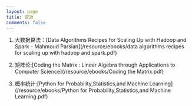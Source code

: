 ```yaml
---
layout: page
title: 资源
comments: false
---
```


1. 大数据算法：[Data Algorithms Recipes for Scaling Up with Hadoop and Spark - Mahmoud Parsian](/resource/ebooks/data algorithms recipes for scaling up with hadoop and spark.pdf) <br/>

2. 矩阵论:[Coding the Matrix : Linear Algebra through Applications to Computer Science](/resource/ebooks/Coding the Matrix.pdf) <br/>

3. 概率统计:[Python for Probability,Statistics,and Machine Learning](/resource/ebooks/Python for Probability,Statistics,and Machine Learning.pdf) <br/>
